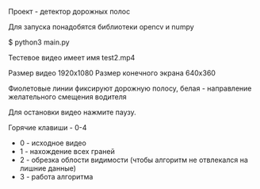 Проект - детектор дорожных полос


Для запуска понадобятся библиотеки opencv и numpy

$ python3 main.py

Тестевое видео имеет имя test2.mp4

Размер видео 1920х1080
Размер конечного экрана 640x360

Фиолетовые линии фиксируют дорожную полосу, белая - направление желательного смещения водителя

Для остановки видео нажмите паузу.

Горячие клавиши - 0-4
 - 0 - исходное видео
 - 1 - нахождение всех граней
 - 2 - обрезка облости видимости (чтобы алгоритм не отвлекался на лишние данные)
 - 3 - работа алгоритма

